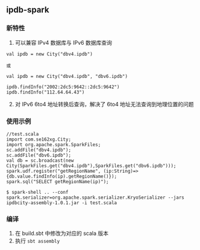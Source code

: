 ## ipdb-spark

### 新特性
1. 可以兼容 IPv4 数据库与 IPv6 数据库查询
```
val ipdb = new City("dbv4.ipdb") 

或 

val ipdb = new City("dbv4.ipdb", "dbv6.ipdb")

ipdb.findInfo("2002:2dc5:9642::2dc5:9642")
ipdb.findInfo("112.64.64.43")

```
2. 对 IPv6 6to4 地址转换后查询，解决了 6to4 地址无法查询到地理位置的问题

### 使用示例
```
//test.scala
import com.se162xg.City;
import org.apache.spark.SparkFiles;
sc.addFile("dbv4.ipdb");                                         
sc.addFile("dbv6.ipdb");
val db = sc.broadcast(new City(SparkFiles.get("dbv4.ipdb"),SparkFiles.get("dbv6.ipdb")));
spark.udf.register("getRegionName", (ip:String)=>{db.value.findInfo(ip).getRegionName()});
spark.sql("SELECT getRegionName(ip)");
```

```
$ spark-shell .. --conf spark.serializer=org.apache.spark.serializer.KryoSerializer --jars ipdbcity-assembly-1.0.1.jar -i test.scala 
```

### 编译
1. 在 build.sbt 中修改为对应的 scala 版本
2. 执行 `sbt assembly` 
